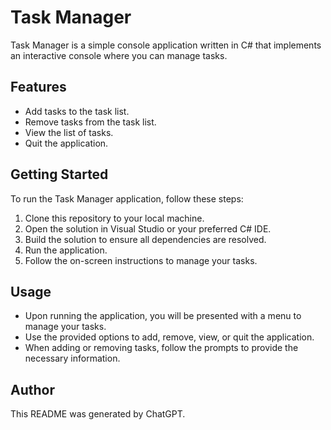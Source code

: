 # Task Manager

Task Manager is a simple console application written in C# that implements an interactive console where you can manage tasks.

## Features

- Add tasks to the task list.
- Remove tasks from the task list.
- View the list of tasks.
- Quit the application.

## Getting Started

To run the Task Manager application, follow these steps:

1. Clone this repository to your local machine.
2. Open the solution in Visual Studio or your preferred C# IDE.
3. Build the solution to ensure all dependencies are resolved.
4. Run the application.
5. Follow the on-screen instructions to manage your tasks.

## Usage

- Upon running the application, you will be presented with a menu to manage your tasks.
- Use the provided options to add, remove, view, or quit the application.
- When adding or removing tasks, follow the prompts to provide the necessary information.

## Author

This README was generated by ChatGPT.